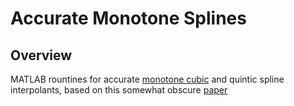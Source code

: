 # Accurate Monotone Splines

## Overview
MATLAB rountines for accurate 
[monotone cubic](https://en.wikipedia.org/wiki/Monotone_cubic_interpolation) and quintic 
spline interpolants, based on this somewhat obscure 
[paper](https://ntrs.nasa.gov/archive/nasa/casi.ntrs.nasa.gov/19910011517.pdf)
